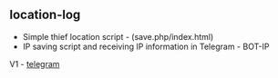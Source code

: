 ## location-log 

 - Simple thief location script - (save.php/index.html)
 - IP saving script and receiving IP information in Telegram - BOT-IP

V1 - [telegram](t.me/Ayhan_GY)
